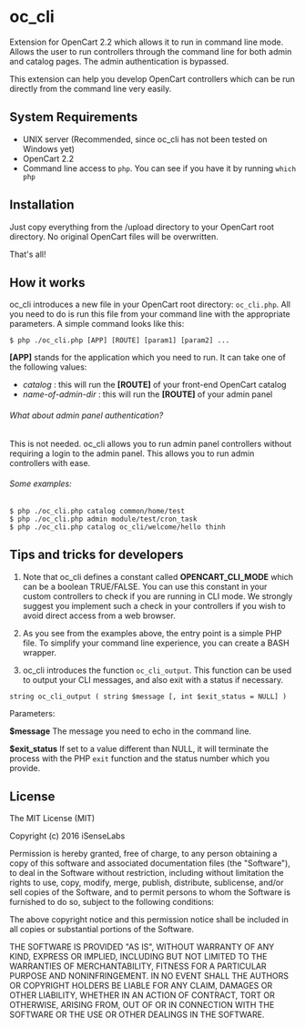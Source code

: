 # oc_cli
Extension for OpenCart 2.2 which allows it to run in command line mode. Allows the user to run controllers through the command line for both admin and catalog pages. The admin authentication is bypassed.

This extension can help you develop OpenCart controllers which can be run directly from the command line very easily.

System Requirements
--------------
- UNIX server (Recommended, since oc_cli has not been tested on Windows yet)
- OpenCart 2.2
- Command line access to `php`. You can see if you have it by running `which php`

Installation
--------------
Just copy everything from the /upload directory to your OpenCart root directory. No original OpenCart files will be overwritten.

That's all!

How it works
--------------
oc_cli introduces a new file in your OpenCart root directory: `oc_cli.php`. All you need to do is run this file from your command line with the appropriate parameters. A simple command looks like this:

```
$ php ./oc_cli.php [APP] [ROUTE] [param1] [param2] ...
```

**[APP]** stands for the application which you need to run. It can take one of the following values:
- *catalog* : this will run the **[ROUTE]** of your front-end OpenCart catalog
- *name-of-admin-dir* : this will run the **[ROUTE]** of your admin panel

###### What about admin panel authentication?
This is not needed. oc_cli allows you to run admin panel controllers without requiring a login to the admin panel. This allows you to run admin controllers with ease.

###### Some examples:

```
$ php ./oc_cli.php catalog common/home/test
$ php ./oc_cli.php admin module/test/cron_task
$ php ./oc_cli.php catalog oc_cli/welcome/hello thinh
```

Tips and tricks for developers
--------------------------
1. Note that oc_cli defines a constant called **OPENCART_CLI_MODE** which can be a boolean TRUE/FALSE. You can use this constant in your custom controllers to check if you are running in CLI mode. We strongly suggest you implement such a check in your controllers if you wish to avoid direct access from a web browser.

2. As you see from the examples above, the entry point is a simple PHP file. To simplify your command line experience, you can create a BASH wrapper.

3. oc_cli introduces the function `oc_cli_output`. This function can be used to output your CLI messages, and also exit with a status if necessary.

```
string oc_cli_output ( string $message [, int $exit_status = NULL] )
```
Parameters:

**$message**
The message you need to echo in the command line.

**$exit_status**
If set to a value different than NULL, it will terminate the process with the PHP `exit` function and the status number which you provide.

License
--------------
The MIT License (MIT)

Copyright (c) 2016 iSenseLabs

Permission is hereby granted, free of charge, to any person obtaining a copy
of this software and associated documentation files (the "Software"), to deal
in the Software without restriction, including without limitation the rights
to use, copy, modify, merge, publish, distribute, sublicense, and/or sell
copies of the Software, and to permit persons to whom the Software is
furnished to do so, subject to the following conditions:

The above copyright notice and this permission notice shall be included in all
copies or substantial portions of the Software.

THE SOFTWARE IS PROVIDED "AS IS", WITHOUT WARRANTY OF ANY KIND, EXPRESS OR
IMPLIED, INCLUDING BUT NOT LIMITED TO THE WARRANTIES OF MERCHANTABILITY,
FITNESS FOR A PARTICULAR PURPOSE AND NONINFRINGEMENT. IN NO EVENT SHALL THE
AUTHORS OR COPYRIGHT HOLDERS BE LIABLE FOR ANY CLAIM, DAMAGES OR OTHER
LIABILITY, WHETHER IN AN ACTION OF CONTRACT, TORT OR OTHERWISE, ARISING FROM,
OUT OF OR IN CONNECTION WITH THE SOFTWARE OR THE USE OR OTHER DEALINGS IN THE
SOFTWARE.


